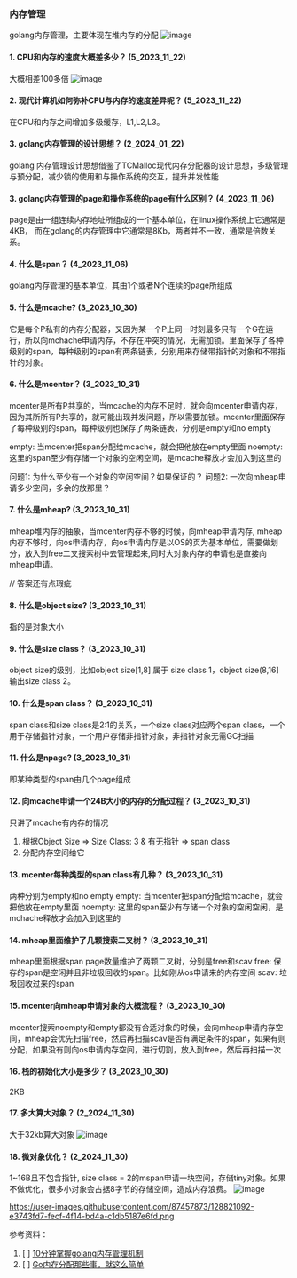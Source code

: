 ### 内存管理
golang内存管理，主要体现在堆内存的分配
![image](https://github.com/Luozujian/architect/assets/27532970/a2476b77-87d6-497f-a3b5-cb36f11d67a6)



#### 1. CPU和内存的速度大概差多少？ (5_2023_11_22)
大概相差100多倍
![image](https://github.com/Luozujian/architect/assets/27532970/f55d1afe-ba49-47fa-874a-255e204a5b46)


#### 2. 现代计算机如何弥补CPU与内存的速度差异呢？ (5_2023_11_22)
在CPU和内存之间增加多级缓存，L1,L2,L3。

#### 3. golang内存管理的设计思想？ (2_2024_01_22)
golang 内存管理设计思想借鉴了TCMalloc现代内存分配器的设计思想，多级管理与预分配，减少锁的使用和与操作系统的交互，提升并发性能


#### 3. golang内存管理的page和操作系统的page有什么区别？ (4_2023_11_06)
page是由一组连续内存地址所组成的一个基本单位，在linux操作系统上它通常是4KB，
而在golang的内存管理中它通常是8Kb，两者并不一致，通常是倍数关系。

#### 4. 什么是span？ (4_2023_11_06)
golang内存管理的基本单位，其由1个或者N个连续的page所组成

#### 5. 什么是mcache? (3_2023_10_30)
它是每个P私有的内存分配器，又因为某一个P上同一时刻最多只有一个G在运行，所以向mchache申请内存，不存在冲突的情况，无需加锁。里面保存了各种级别的span，每种级别的span有两条链表，分别用来存储带指针的对象和不带指针的对象。

#### 6. 什么是mcenter？ (3_2023_10_31)
mcenter是所有P共享的，当mcache的内存不足时，就会向mcenter申请内存，因为其所所有P共享的，就可能出现并发问题，所以需要加锁。mcenter里面保存了每种级别的span，每种级别也保存了两条链表，分别是empty和no empty

empty: 当mcenter把span分配给mcache，就会把他放在empty里面
noempty: 这里的span至少有存储一个对象的空闲空间，是mcache释放才会加入到这里的


问题1: 为什么至少有一个对象的空闲空间？如果保证的？
问题2: 一次向mheap申请多少空间，多余的放那里？

#### 7. 什么是mheap? (3_2023_10_31)
mheap堆内存的抽象，当mcenter内存不够的时候，向mheap申请内存, mheap内存不够时，向os申请内存，向os申请内存是以OS的页为基本单位，需要做划分，放入到free二叉搜索树中去管理起来,同时大对象内存的申请也是直接向mheap申请。

// 答案还有点瑕疵

#### 8. 什么是object size? (3_2023_10_31)
指的是对象大小

#### 9. 什么是size class？ (3_2023_10_31)
object size的级别，比如object size[1,8] 属于 size class 1，object size(8,16] 输出size class 2。

#### 10. 什么是span class？ (3_2023_10_31)
span class和size class是2:1的关系，一个size class对应两个span class，一个用于存储指针对象，一个用户存储非指针对象，非指针对象无需GC扫描

#### 11. 什么是npage?  (3_2023_10_31)
即某种类型的span由几个page组成 


#### 12. 向mcache申请一个24B大小的内存的分配过程？ (3_2023_10_31)
只讲了mcache有内存的情况
1. 根据Object Size => Size Class: 3  & 有无指针 => span class
2. 分配内存空间给它

#### 13. mcenter每种类型的span class有几种？ (3_2023_10_31)
两种分别为empty和no empty
empty: 当mcenter把span分配给mcache，就会把他放在empty里面
noempty: 这里的span至少有存储一个对象的空闲空闲，是mchache释放才会加入到这里的

#### 14. mheap里面维护了几颗搜索二叉树？ (3_2023_10_31)
mheap里面根据span page数量维护了两颗二叉树，分别是free和scav
free: 保存的span是空闲并且非垃圾回收的span。比如刚从os申请来的内存空间
scav: 垃圾回收过来的span

#### 15. mcenter向mheap申请对象的大概流程？ (3_2023_10_30)
mcenter搜索noempty和empty都没有合适对象的时候，会向mheap申请内存空间，mheap会优先扫描free，然后再扫描scav是否有满足条件的span，如果有则分配，如果没有则向os申请内存空间，进行切割，放入到free，然后再扫描一次

#### 16. 栈的初始化大小是多少？ (3_2023_10_30)
2KB

#### 17. 多大算大对象？ (2_2024_11_30)
大于32kb算大对象
![image](https://github.com/user-attachments/assets/36281ec6-10df-4e73-8ab5-22694961ad96)


#### 18. 微对象优化？ (2_2024_11_30)
1~16B且不包含指针, size class = 2的mspan申请一块空间，存储tiny对象。如果不做优化，很多小对象会占据8字节的存储空间，造成内存浪费。
![image](https://github.com/user-attachments/assets/292139e7-75b8-493a-8c00-b12d321b6aa1)


https://user-images.githubusercontent.com/87457873/128821092-e3743fd7-fecf-4f14-bd4a-c1db5187e6fd.png


参考资料：
1. [ ] [10分钟掌握golang内存管理机制](https://zhuanlan.zhihu.com/p/523215127)
2. [ ] [Go内存分配那些事，就这么简单](https://github.com/0voice/Introduction-to-Golang/blob/main/%E6%96%87%E7%AB%A0/Go%E5%86%85%E5%AD%98%E5%88%86%E9%85%8D%E9%82%A3%E4%BA%9B%E4%BA%8B%EF%BC%8C%E5%B0%B1%E8%BF%99%E4%B9%88%E7%AE%80%E5%8D%95%EF%BC%81.md)

